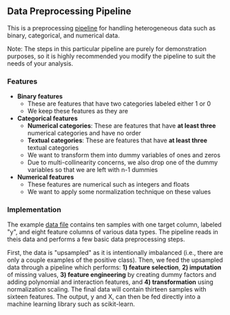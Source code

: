 ## Data Preprocessing Pipeline

This is a preprocessing [pipeline](/data_preprocessing.py) for handling heterogeneous data such as binary, categorical, and numerical data. 

Note: The steps in this particular pipeline are purely for demonstration purposes, so it is highly recommended you modify the pipeline to suit the needs of your analysis.

### Features

- **Binary features**
	* These are features that have two categories labeled either 1 or 0
	* We keep these features as they are
- **Categorical features**
	* **Numerical categories**: These are features that have **at least three** numerical categories and have no order
	* **Textual categories**: These are features that have **at least three** textual categories
	* We want to transform them into dummy variables of ones and zeros
	* Due to multi-collinearity concerns, we also drop one of the dummy variables so that we are left with n-1 dummies
- **Numerical features**
	* These features are numerical such as integers and floats
	* We want to apply some normalization technique on these values

### Implementation

The example [data file](/input/data_example.csv) contains ten samples with one target column, labeled "y", and eight feature columns of various data types. The pipeline reads in theis data and performs a few basic data preprocessing steps.

First, the data is "upsampled" as it is intentionally imbalanced (i.e., there are only a couple examples of the positive class). Then, we feed the upsampled data through a pipeline which performs: **1) feature selection**, **2) imputation** of missing values, **3) feature engineering** by creating dummy factors and adding polynomial and interaction features, and **4) transformation** using normalization scaling. The final data will contain thirteen samples with sixteen features. The output, y and X, can then be fed directly into a machine learning library such as scikit-learn.



